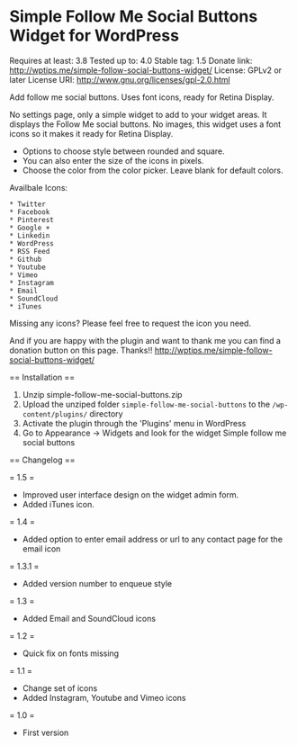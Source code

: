Simple Follow Me Social Buttons Widget for WordPress
========================================
Requires at least: 3.8
Tested up to: 4.0
Stable tag: 1.5
Donate link: http://wptips.me/simple-follow-social-buttons-widget/
License: GPLv2 or later
License URI: http://www.gnu.org/licenses/gpl-2.0.html

Add follow me social buttons. Uses font icons, ready for Retina Display.

No settings page, only a simple widget to add to your widget areas. 
It displays the Follow Me social buttons. No images, this widget uses a font icons so it makes it ready for Retina Display.

* Options to choose style between rounded and square.
* You can also enter the size of the icons in pixels.
* Choose the color from the color picker. Leave blank for default colors.

Availbale Icons:
 
	* Twitter 
	* Facebook 
	* Pinterest
	* Google + 
	* Linkedin
	* WordPress
	* RSS Feed
	* Github
	* Youtube 
	* Vimeo 
	* Instagram
	* Email
	* SoundCloud
	* iTunes

Missing any icons? Please feel free to request the icon you need.

And if you are happy with the plugin and want to thank me you can find a donation button on this page. Thanks!!
http://wptips.me/simple-follow-social-buttons-widget/

== Installation ==

1. Unzip simple-follow-me-social-buttons.zip
2. Upload the unziped folder `simple-follow-me-social-buttons` to the `/wp-content/plugins/` directory
3. Activate the plugin through the \'Plugins\' menu in WordPress
4. Go to Appearance -> Widgets and look for the widget Simple follow me social buttons

== Changelog ==

= 1.5 =
* Improved user interface design on the widget admin form.
* Added iTunes icon.

= 1.4 =
* Added option to enter email address or url to any contact page for the email icon

= 1.3.1 =
* Added version number to enqueue style

= 1.3 =
* Added Email and SoundCloud icons

= 1.2 =
* Quick fix on fonts missing

= 1.1 =
* Change set of icons
* Added Instagram, Youtube and Vimeo icons

= 1.0 =
* First version